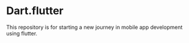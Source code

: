 # Dart.flutter
This repository is for starting a new journey in mobile app development using flutter. 
